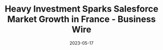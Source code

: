 ---
category:
- .nan
date: 2023-05-17
keyword_suggestion: ubuntu install docker
post_inspiration: https://www.businesswire.com/news/home/20230515005047/en/Heavy-Investment-Sparks-Salesforce-Market-Growth-in-France
silot_terms: digital automation
title: Heavy Investment Sparks Salesforce Market Growth in France - Business Wire
---